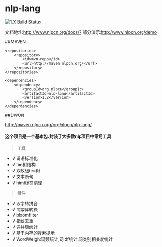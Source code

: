nlp-lang
========

[![1.X Build Status](https://travis-ci.org/NLPchina/nlp-lang.svg?branch=master)](https://travis-ci.org/NLPchina/nlp-lang)

文档地址:http://www.nlpcn.org/docs/7 
部分演示:http://www.nlpcn.org/demo



##MAVEN
    
    <repositories>
        <repository>
            <id>mvn-repo</id>
            <url>http://maven.nlpcn.org/</url>
        </repository>
    </repositories>

    <dependencies>
        <dependency>
            <groupId>org.nlpcn</groupId>
            <artifactId>nlp-lang</artifactId>
            <version>1.2</version>
        </dependency>
    </dependencies>
    
##DWON

http://maven.nlpcn.org/org/nlpcn/nlp-lang/


#### 这个项目是一个基本包.封装了大多数nlp项目中常用工具

> 工具
* √ 词语标准化
* √ tire树结构
* √ 双数组tire树
* √ 文本断句
* √ html标签清理



> 组件
* √ 汉字转拼音
* √ 简繁体转换
* √ bloomfilter
* √ 指纹去重 
* √ 词共现统计
* √ 基于内存的搜索提示 
* √ WordWeight词频统计,词idf统计,词类别相关度统计 


